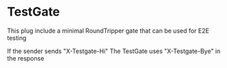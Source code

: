 # TestGate

This plug include a minimal RoundTripper gate that can be used for E2E testing

If the sender sends "X-Testgate-Hi" The TestGate uses "X-Testgate-Bye" in the response 
